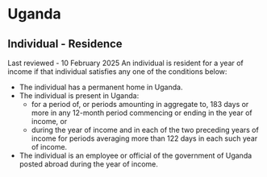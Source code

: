 # Uganda
## Individual - Residence
Last reviewed - 10 February 2025
An individual is resident for a year of income if that individual satisfies any one of the conditions below:
  * The individual has a permanent home in Uganda.
  * The individual is present in Uganda: 
    * for a period of, or periods amounting in aggregate to, 183 days or more in any 12-month period commencing or ending in the year of income, or
    * during the year of income and in each of the two preceding years of income for periods averaging more than 122 days in each such year of income.
  * The individual is an employee or official of the government of Uganda posted abroad during the year of income.


